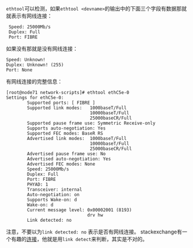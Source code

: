 `ethtool`可以检测，如果`ethtool <devname>`的输出中的下面三个字段有数据那就就表示有网线连接：
```
 Speed: 25000Mb/s
 Duplex: Full
 Port: FIBRE
```
如果没有那就是没有网线连接：
```
Speed: Unknown!
Duplex: Unknown! (255)
Port: None
```
有网线连接的完整信息：
```
[root@node71 network-scripts]# ethtool ethC5e-0
Settings for ethC5e-0:
        Supported ports: [ FIBRE ]
        Supported link modes:   1000baseT/Full
                                10000baseT/Full
                                25000baseCR/Full
        Supported pause frame use: Symmetric Receive-only
        Supports auto-negotiation: Yes
        Supported FEC modes: BaseR RS
        Advertised link modes:  1000baseT/Full
                                10000baseT/Full
                                25000baseCR/Full
        Advertised pause frame use: No
        Advertised auto-negotiation: Yes
        Advertised FEC modes: None
        Speed: 25000Mb/s
        Duplex: Full
        Port: FIBRE
        PHYAD: 1
        Transceiver: internal
        Auto-negotiation: on
        Supports Wake-on: d
        Wake-on: d
        Current message level: 0x00002001 (8193)
                               drv hw
        Link detected: no
```
注意，不要以为`link detected: no` 表示是否有网线连接。
stackexchange有一个有趣的[连接](https://unix.stackexchange.com/questions/407151/check-if-network-cable-is-plugged-in-given-nic)，他就是用`link detect`来判断，其实是不对的。
